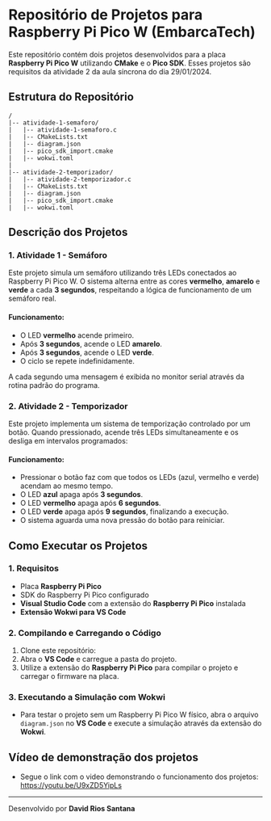 # Repositório de Projetos para Raspberry Pi Pico W (EmbarcaTech)

Este repositório contém dois projetos desenvolvidos para a placa **Raspberry Pi Pico W** utilizando **CMake** e o **Pico SDK**. Esses projetos são requisitos da atividade 2 da aula síncrona do dia 29/01/2024.

## Estrutura do Repositório

```
/
|-- atividade-1-semaforo/
|   |-- atividade-1-semaforo.c
|   |-- CMakeLists.txt
|   |-- diagram.json
|   |-- pico_sdk_import.cmake
|   |-- wokwi.toml
|
|-- atividade-2-temporizador/
|   |-- atividade-2-temporizador.c
|   |-- CMakeLists.txt
|   |-- diagram.json
|   |-- pico_sdk_import.cmake
|   |-- wokwi.toml
```

## Descrição dos Projetos

### 1. Atividade 1 - Semáforo

Este projeto simula um semáforo utilizando três LEDs conectados ao Raspberry Pi Pico W. O sistema alterna entre as cores **vermelho**, **amarelo** e **verde** a cada **3 segundos**, respeitando a lógica de funcionamento de um semáforo real.

#### Funcionamento:
- O LED **vermelho** acende primeiro.
- Após **3 segundos**, acende o LED **amarelo**.
- Após **3 segundos**, acende o LED **verde**.
- O ciclo se repete indefinidamente.

A cada segundo uma mensagem é exibida no monitor serial através da rotina padrão do programa.

### 2. Atividade 2 - Temporizador

Este projeto implementa um sistema de temporização controlado por um botão. Quando pressionado, acende três LEDs simultaneamente e os desliga em intervalos programados:

#### Funcionamento:
- Pressionar o botão faz com que todos os LEDs (azul, vermelho e verde) acendam ao mesmo tempo.
- O LED **azul** apaga após **3 segundos**.
- O LED **vermelho** apaga após **6 segundos**.
- O LED **verde** apaga após **9 segundos**, finalizando a execução.
- O sistema aguarda uma nova pressão do botão para reiniciar.

## Como Executar os Projetos

### 1. Requisitos
- Placa **Raspberry Pi Pico**
- SDK do Raspberry Pi Pico configurado
- **Visual Studio Code** com a extensão do **Raspberry Pi Pico** instalada
- **Extensão Wokwi para VS Code**

### 2. Compilando e Carregando o Código
1. Clone este repositório:
2. Abra o **VS Code** e carregue a pasta do projeto.
3. Utilize a extensão do **Raspberry Pi Pico** para compilar o projeto e carregar o firmware na placa.

### 3. Executando a Simulação com Wokwi
- Para testar o projeto sem um Raspberry Pi Pico W físico, abra o arquivo `diagram.json` no **VS Code** e execute a simulação através da extensão do **Wokwi**.

## Vídeo de demonstração dos projetos
- Segue o link com o video demonstrando o funcionamento dos projetos: <https://youtu.be/U9xZD5YipLs>

---
Desenvolvido por **David Rios Santana**

